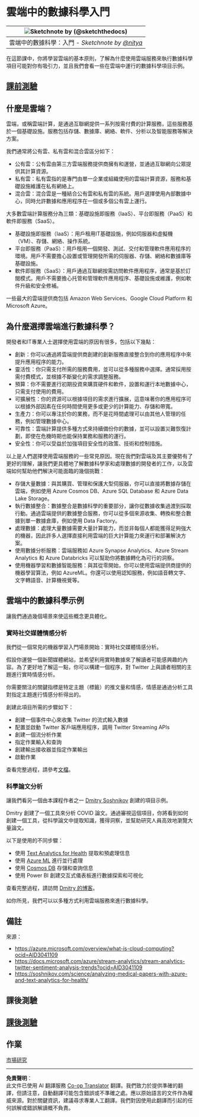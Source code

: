 <!--
CO_OP_TRANSLATOR_METADATA:
{
  "original_hash": "6a0556b17de4c8d1a9470b02247b01d4",
  "translation_date": "2025-09-04T12:41:27+00:00",
  "source_file": "5-Data-Science-In-Cloud/17-Introduction/README.md",
  "language_code": "hk"
}
-->
# 雲端中的數據科學入門

|![ Sketchnote by [(@sketchthedocs)](https://sketchthedocs.dev) ](../../sketchnotes/17-DataScience-Cloud.png)|
|:---:|
| 雲端中的數據科學：入門 - _Sketchnote by [@nitya](https://twitter.com/nitya)_ |

在這節課中，你將學習雲端的基本原則，了解為什麼使用雲端服務來執行數據科學項目可能對你有吸引力，並且我們會看一些在雲端中運行的數據科學項目示例。

## [課前測驗](https://purple-hill-04aebfb03.1.azurestaticapps.net/quiz/32)

## 什麼是雲端？

雲端，或稱雲端計算，是通過互聯網提供一系列按需付費的計算服務，這些服務基於一個基礎設施。服務包括存儲、數據庫、網絡、軟件、分析以及智能服務等解決方案。

我們通常將公有雲、私有雲和混合雲區分如下：

* 公有雲：公有雲由第三方雲端服務提供商擁有和運營，並通過互聯網向公眾提供其計算資源。
* 私有雲：私有雲指的是專門由單一企業或組織使用的雲端計算資源，服務和基礎設施維護在私有網絡上。
* 混合雲：混合雲是一種結合公有雲和私有雲的系統。用戶選擇使用內部數據中心，同時允許數據和應用程序在一個或多個公有雲上運行。

大多數雲端計算服務分為三類：基礎設施即服務（IaaS）、平台即服務（PaaS）和軟件即服務（SaaS）。

* 基礎設施即服務（IaaS）：用戶租用IT基礎設施，例如伺服器和虛擬機（VM）、存儲、網絡、操作系統。
* 平台即服務（PaaS）：用戶租用一個開發、測試、交付和管理軟件應用程序的環境。用戶不需要擔心設置或管理開發所需的伺服器、存儲、網絡和數據庫等基礎設施。
* 軟件即服務（SaaS）：用戶通過互聯網按需訪問軟件應用程序，通常是基於訂閱模式。用戶不需要擔心托管和管理軟件應用程序、基礎設施或維護，例如軟件升級和安全修補。

一些最大的雲端提供商包括 Amazon Web Services、Google Cloud Platform 和 Microsoft Azure。

## 為什麼選擇雲端進行數據科學？

開發者和IT專業人士選擇使用雲端的原因有很多，包括以下幾點：

* 創新：你可以通過將雲端提供商創建的創新服務直接整合到你的應用程序中來提升應用程序的能力。
* 靈活性：你只需支付所需的服務費用，並可以從多種服務中選擇。通常採用按需付費模式，並根據不斷變化的需求調整服務。
* 預算：你不需要進行初期投資來購買硬件和軟件，設置和運行本地數據中心，只需支付使用的費用。
* 可擴展性：你的資源可以根據項目的需求進行擴展，這意味著你的應用程序可以根據外部因素在任何時間使用更多或更少的計算能力、存儲和帶寬。
* 生產力：你可以專注於你的業務，而不是花時間處理可以由其他人管理的任務，例如管理數據中心。
* 可靠性：雲端計算提供多種方式來持續備份你的數據，並可以設置災難恢復計劃，即使在危機時期也能保持業務和服務的運行。
* 安全性：你可以受益於加強項目安全性的政策、技術和控制措施。

以上是人們選擇使用雲端服務的一些常見原因。現在我們對雲端及其主要優勢有了更好的理解，讓我們更具體地了解數據科學家和處理數據的開發者的工作，以及雲端如何幫助他們解決可能面臨的幾個挑戰：

* 存儲大量數據：與其購買、管理和保護大型伺服器，你可以直接將數據存儲在雲端，例如使用 Azure Cosmos DB、Azure SQL Database 和 Azure Data Lake Storage。
* 執行數據整合：數據整合是數據科學的重要部分，讓你從數據收集過渡到採取行動。通過雲端提供的數據整合服務，你可以從多個來源收集、轉換和整合數據到單一數據倉庫，例如使用 Data Factory。
* 處理數據：處理大量數據需要大量計算能力，而並非每個人都能獲得足夠強大的機器，因此許多人選擇直接利用雲端的巨大計算能力來運行和部署解決方案。
* 使用數據分析服務：雲端服務如 Azure Synapse Analytics、Azure Stream Analytics 和 Azure Databricks 可以幫助你將數據轉化為可行的洞察。
* 使用機器學習和數據智能服務：與其從零開始，你可以使用雲端提供商提供的機器學習算法，例如 AzureML。你還可以使用認知服務，例如語音轉文字、文字轉語音、計算機視覺等。

## 雲端中的數據科學示例

讓我們通過幾個場景來使這些概念更具體化。

### 實時社交媒體情感分析
我們從一個常見的機器學習入門場景開始：實時社交媒體情感分析。

假設你運營一個新聞媒體網站，並希望利用實時數據來了解讀者可能感興趣的內容。為了更好地了解這一點，你可以構建一個程序，對 Twitter 上與讀者相關的主題進行實時情感分析。

你需要關注的關鍵指標是特定主題（標籤）的推文量和情感，情感是通過分析工具對指定主題進行情感分析得出的。

創建此項目所需的步驟如下：

* 創建一個事件中心來收集 Twitter 的流式輸入數據
* 配置並啟動 Twitter 客戶端應用程序，調用 Twitter Streaming APIs
* 創建一個流分析作業
* 指定作業輸入和查詢
* 創建輸出接收器並指定作業輸出
* 啟動作業

查看完整過程，請參考[文檔](https://docs.microsoft.com/azure/stream-analytics/stream-analytics-twitter-sentiment-analysis-trends?WT.mc_id=academic-77958-bethanycheum&ocid=AID30411099)。

### 科學論文分析
讓我們看另一個由本課程作者之一 [Dmitry Soshnikov](http://soshnikov.com) 創建的項目示例。

Dmitry 創建了一個工具來分析 COVID 論文。通過審視這個項目，你將看到如何創建一個工具，從科學論文中提取知識，獲得洞察，並幫助研究人員高效地瀏覽大量論文。

以下是使用的不同步驟：
* 使用 [Text Analytics for Health](https://docs.microsoft.com/azure/cognitive-services/text-analytics/how-tos/text-analytics-for-health?WT.mc_id=academic-77958-bethanycheum&ocid=AID3041109) 提取和預處理信息
* 使用 [Azure ML](https://azure.microsoft.com/services/machine-learning?WT.mc_id=academic-77958-bethanycheum&ocid=AID3041109) 進行並行處理
* 使用 [Cosmos DB](https://azure.microsoft.com/services/cosmos-db?WT.mc_id=academic-77958-bethanycheum&ocid=AID3041109) 存儲和查詢信息
* 使用 Power BI 創建交互式儀表板進行數據探索和可視化

查看完整過程，請訪問 [Dmitry 的博客](https://soshnikov.com/science/analyzing-medical-papers-with-azure-and-text-analytics-for-health/)。

如你所見，我們可以以多種方式利用雲端服務來進行數據科學。

## 備註

來源：
* https://azure.microsoft.com/overview/what-is-cloud-computing?ocid=AID3041109  
* https://docs.microsoft.com/azure/stream-analytics/stream-analytics-twitter-sentiment-analysis-trends?ocid=AID3041109  
* https://soshnikov.com/science/analyzing-medical-papers-with-azure-and-text-analytics-for-health/  

## 課後測驗

## [課後測驗](https://ff-quizzes.netlify.app/en/ds/)

## 作業

[市場研究](assignment.md)

---

**免責聲明**：  
此文件已使用 AI 翻譯服務 [Co-op Translator](https://github.com/Azure/co-op-translator) 翻譯。我們致力於提供準確的翻譯，但請注意，自動翻譯可能包含錯誤或不準確之處。應以原始語言的文件作為權威來源。對於關鍵資訊，建議尋求專業人工翻譯。我們對因使用此翻譯而引起的任何誤解或錯誤解讀概不負責。